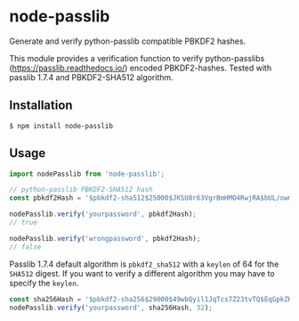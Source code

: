 # node-passlib
Generate and verify python-passlib compatible PBKDF2 hashes.

This module provides a verification function to verify python-passlibs (https://passlib.readthedocs.io/) encoded PBKDF2-hashes.
Tested with passlib 1.7.4 and PBKDF2-SHA512 algorithm.

## Installation

```
$ npm install node-passlib
```

## Usage

```typescript
import nodePasslib from 'node-passlib';

// python-passlib PBKDF2-SHA512 hash
const pbkdf2Hash = '$pbkdf2-sha512$25000$JKSU8r63VgrBmHMO4RwjRA$bUL/owmBl8slaj.fjONmdRijzOs4Lo6EwbKtoA6EPX1hs1BCdg3JRjfkR3WX5/mZ4cIhtJhFVFxrLlq1lHfpQw';

nodePasslib.verify('yourpassword', pbkdf2Hash);
// true

nodePasslib.verify('wrongpassword', pbkdf2Hash);
// false
```

Passlib 1.7.4 default algorithm is `pbkdf2_sha512` with a `keylen` of 64 for the `SHA512` digest. If you want to verify a different algorithm you may have to specify the `keylen`.

```typescript
const sha256Hash = '$pbkdf2-sha256$29000$49wbQyil1JqTcs7Z23tvTQ$EqGpkZH6Gb2ZE92/VY7B1uuO.CUR8xc4bU.TNsDIekI';
nodePasslib.verify('yourpassword', sha256Hash, 32);
```